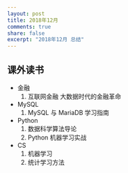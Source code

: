 ```yaml
---
layout: post
title: 2018年12月
comments: true
share: false
excerpt: "2018年12月 总结"
---
```




## 课外读书

- 金融
  1. 互联网金融 大数据时代的金融革命
- MySQL
  1. MySQL 与 MariaDB 学习指南
- Python
  1. 数据科学算法导论
  2. Python 机器学习实战
- CS
    1. 机器学习
    2. 统计学习方法
